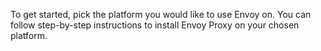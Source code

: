 To get started, pick the platform you would like to use Envoy on. 
You can follow step-by-step instructions to install Envoy Proxy on your chosen platform.
